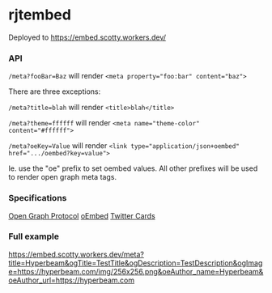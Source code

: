 # rjtembed

Deployed to https://embed.scotty.workers.dev/

### API

`/meta?fooBar=Baz` will render `<meta property="foo:bar" content="baz">`

There are three exceptions:

`/meta?title=blah` will render `<title>blah</title>`

`/meta?theme=ffffff` will render `<meta name="theme-color" content="#ffffff">`

`/meta?oeKey=Value` will render `<link type="application/json+oembed" href=".../oembed?key=value">`

Ie. use the "oe" prefix to set oembed values. All other prefixes will be used to render open graph meta tags.

### Specifications

[Open Graph Protocol](https://ogp.me/)
[oEmbed](https://oembed.com/)
[Twitter Cards](https://developer.twitter.com/en/docs/twitter-for-websites/cards/guides/getting-started)

### Full example

https://embed.scotty.workers.dev/meta?title=Hyperbeam&ogTitle=TestTitle&ogDescription=TestDescription&ogImage=https://hyperbeam.com/img/256x256.png&oeAuthor_name=Hyperbeam&oeAuthor_url=https://hyperbeam.com


